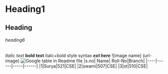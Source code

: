 # Heading1
## Heading
###### heading6
*italic text*
**bold text**
italc+bold style syntax ***ext here***
![image name] (url-image)
![Google](https://th.bing.com/th/id/R.c6cb6f41bba063986a23f4f84c93f348?rik=7zOCjvecWb2Vyg&riu=http%3a%2f%2funiversityinnovation.org%2fimages%2f1%2f1a%2fLogo1.jpg&ehk=CO3hvfvI%2bX5te2OVl0VOhafXP6n7xnFjNiSg9wGW8Qg%3d&risl=&pid=ImgRaw&r=0)
table in Readme file
|s.no| Name| Roll-No|Branch|
|----|------|-----|------|
|1|Surya|521|CSE|
|2|swami|507|CSE|
|3|st|510|CSE|
